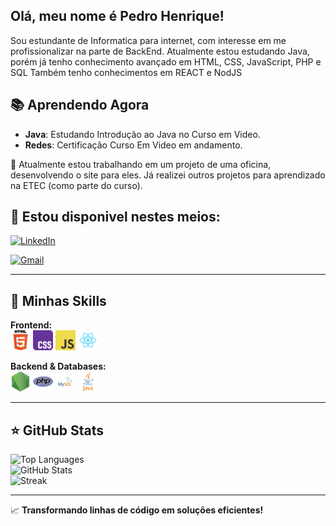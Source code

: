 ##  Olá, meu nome é Pedro Henrique!

 Sou estundante de Informatica para internet, com interesse em me profissionalizar na parte de BackEnd.
 Atualmente estou estudando Java, porém já tenho conhecimento avançado em HTML, CSS, JavaScript, PHP e SQL
 Também tenho conhecimentos em REACT e NodJS

## 📚 Aprendendo Agora  

- **Java**: Estudando Introdução ao Java no Curso em Video.  
- **Redes**: Certificação Curso Em Video em andamento.  

🔭 Atualmente estou trabalhando em um projeto de uma oficina, desenvolvendo o site para eles.
Já realizei outros projetos para aprendizado na ETEC (como parte do curso).

## 💬 Estou disponivel nestes meios:

  [![LinkedIn](https://img.shields.io/badge/LinkedIn-0077B5?style=for-the-badge&logo=linkedin&logoColor=white)](linkedin.com/in/pedro-henrique-duarte-de-fátima-066962234) 

   [![Gmail](https://img.shields.io/badge/Gmail-D14836?style=for-the-badge&logo=gmail&logoColor=white)](mailto:pedrohdfatima49@gmail.com)


---


## 🚀 Minhas Skills  

**Frontend:**  
<code><img height="32" src="https://raw.githubusercontent.com/github/explore/80688e429a7d4ef2fca1e82350fe8e3517d3494d/topics/html/html.png" alt="HTML5"/></code>
<code><img height="32" src="https://raw.githubusercontent.com/github/explore/80688e429a7d4ef2fca1e82350fe8e3517d3494d/topics/css/css.png" alt="CSS"/></code>
<code><img height="32" src="https://raw.githubusercontent.com/github/explore/80688e429a7d4ef2fca1e82350fe8e3517d3494d/topics/javascript/javascript.png" alt="Javascript"/></code>
<code><img height="32" src="https://raw.githubusercontent.com/github/explore/80688e429a7d4ef2fca1e82350fe8e3517d3494d/topics/react/react.png" alt="React"/></code>

**Backend & Databases:**  
<code><img height="32" src="https://raw.githubusercontent.com/github/explore/80688e429a7d4ef2fca1e82350fe8e3517d3494d/topics/nodejs/nodejs.png" alt="Node.js"/></code>
<code><img height="32" src="https://raw.githubusercontent.com/github/explore/80688e429a7d4ef2fca1e82350fe8e3517d3494d/topics/php/php.png" alt="PHP"/></code>
<code><img height="32" src="https://raw.githubusercontent.com/github/explore/80688e429a7d4ef2fca1e82350fe8e3517d3494d/topics/mysql/mysql.png" alt="MySQL"/></code>
<code><img height="32" src="https://raw.githubusercontent.com/github/explore/80688e429a7d4ef2fca1e82350fe8e3517d3494d/topics/java/java.png" alt="Java"/></code>


---


## ⭐ GitHub Stats  

![Top Languages](https://github-readme-stats.vercel.app/api/top-langs/?username=Pedrohdfatima&layout=compact&theme=dark)  
![GitHub Stats](https://github-readme-stats.vercel.app/api?username=Pedrohdfatima&show_icons=true&theme=dark)  
![Streak](https://streak-stats.demolab.com/?user=Pedrohdfatima&theme=dark)

---
📈 **Transformando linhas de código em soluções eficientes!**
